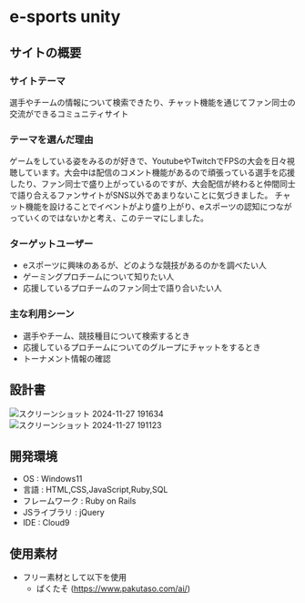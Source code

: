 # e-sports unity
## サイトの概要
### サイトテーマ
選手やチームの情報について検索できたり、チャット機能を通じてファン同士の交流ができるコミュニティサイト

### テーマを選んだ理由
 ゲームをしている姿をみるのが好きで、YoutubeやTwitchでFPSの大会を日々視聴しています。大会中は配信のコメント機能があるので頑張っている選手を応援したり、ファン同士で盛り上がっているのですが、大会配信が終わると仲間同士で語り合えるファンサイトがSNS以外であまりないことに気づきました。
チャット機能を設けることでイベントがより盛り上がり、eスポーツの認知につながっていくのではないかと考え、このテーマにしました。

### ターゲットユーザー
* eスポーツに興味のあるが、どのような競技があるのかを調べたい人
* ゲーミングプロチームについて知りたい人
* 応援しているプロチームのファン同士で語り合いたい人

### 主な利用シーン
* 選手やチーム、競技種目について検索するとき
* 応援しているプロチームについてのグループにチャットをするとき
* トーナメント情報の確認

## 設計書
![スクリーンショット 2024-11-27 191634](https://github.com/user-attachments/assets/77c169f8-49e9-419d-b445-24a8d2def968)
![スクリーンショット 2024-11-27 191123](https://github.com/user-attachments/assets/f5694f0f-40aa-4eda-b39b-0bc74958d40d)

## 開発環境
* OS : Windows11
* 言語 : HTML,CSS,JavaScript,Ruby,SQL
* フレームワーク : Ruby on Rails
* JSライブラリ : jQuery
* IDE : Cloud9

## 使用素材
* フリー素材として以下を使用
   - ぱくたそ (https://www.pakutaso.com/ai/)  
